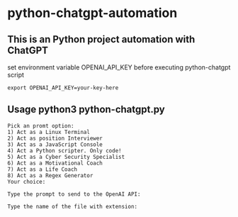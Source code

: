 # python-chatgpt-automation

## This is an Python project automation with ChatGPT

set environment variable OPENAI_API_KEY before executing python-chatgpt script
```
export OPENAI_API_KEY=your-key-here
```

## Usage python3 python-chatgpt.py
```
Pick an promt option:
1) Act as a Linux Terminal
2) Act as position Interviewer
3) Act as a JavaScript Console
4) Act a Python scripter. Only code!
5) Act as a Cyber Security Specialist
6) Act as a Motivational Coach
7) Act as a Life Coach
8) Act as a Regex Generator
Your choice: 

Type the prompt to send to the OpenAI API: 

Type the name of the file with extension:
```
